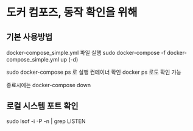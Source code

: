 
# 도커 컴포즈, 동작 확인을 위해

## 기본 사용방법
docker-compose_simple.yml 파일 실행 
sudo docker-compose -f docker-compose_simple.yml up (-d)

sudo docker-compose ps 로 실행 컨테이너 확인
docker ps 로도 확인 가능

종료시에는 docker-compose down


## 로컬 시스템 포트 확인
sudo lsof -i -P -n | grep LISTEN
 
 
 
